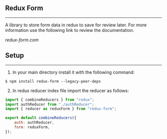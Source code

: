 ## Redux Form

---

A library to store form data in redux to save for review later. For more information use the following link to review the documentation.

_redux-form.com_

## Setup

---

1. In your main directory install it with the following command:

```
$ npm install redux-form --legacy-peer-deps
```

2. In redux reducer index file import the reducer as follows:

```javascript
import { combineReducers } from "redux";
import authReducer from "./authReducer";
import { reducer as reduxForm } from "redux-form";

export default combineReducers({
    auth: authReducer,
    form: reduxForm,
});
```
